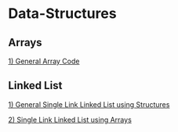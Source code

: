 # Data-Structures

## Arrays
[1) General Array Code](https://github.com/NishkarshRaj/Data-Structures/blob/master/Arrays/Arrays.cpp)

## Linked List
[1) General Single Link Linked List using Structures](https://github.com/NishkarshRaj/Data-Structures/blob/master/Linked%20List/LinkedList.cpp)

[2) Single Link Linked List using Arrays](https://github.com/NishkarshRaj/Data-Structures/blob/master/Linked%20List/LinkedList_Array.cpp)
